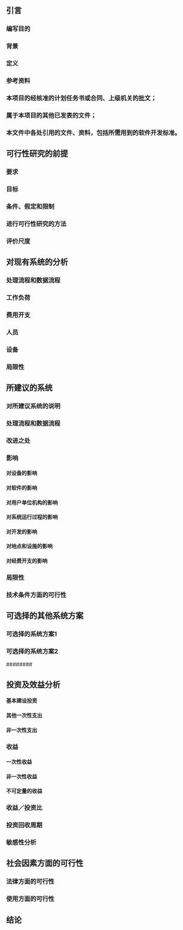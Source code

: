 <!-- GB8567——88 -->

<!-- 可行性研究报告 -->

## 引言

### 编写目的

<!-- 说明编写本可行性研究报告的目的，指出预期的读者。 -->

### 背景

<!-- 说明： -->

<!-- A. 所建议开发的软件系统的名称； -->

<!-- B. 本项目的任务提出者、开发者、用户及实现该软件的计算中心或计算机网络； -->

<!-- C. 该软件系统同其他系统或其他机构的基本的相互来往关系。 -->

### 定义

<!-- 列出本文件中用到的专门术语的定义和外文首字母组词的原词组。 -->

### 参考资料

<!-- 列出用得着的参考资料，如： -->

###   本项目的经核准的计划任务书或合同、上级机关的批文；

###   属于本项目的其他已发表的文件；

###   本文件中各处引用的文件、资料，包括所需用到的软件开发标准。

<!-- 列出这些文件资料的标题、文件编号、发表日期和出版单位，说明能够得到这些文件资料的来源。 -->

## 可行性研究的前提

<!-- 说明对所建议的开发项目进行可行性研究的前提，如要求、目标、假定、限制等。 -->

### 要求

<!-- 说明对所建议开发的软件的基本要求，如： -->

<!-- A. 功能； -->

<!-- B. 性能； -->

<!-- C. 输出如报告、文件或数据，对每项输出要说明其特征，如用途、产生频度、接口以及分发对象； -->

<!-- D. 输入说明系统的输入，包括数据的来源、类型、数量、数据的组织以及提供的频度； -->

<!-- E. 处理流程和数据流程用图表的方式表示出最基本的数据流程和处理流程，并辅之以叙述； -->

<!-- F. 在安全与保密方面的要求； -->

<!-- G. 同本系统相连接的其他系统； -->

<!-- H. 完成期限。 -->

### 目标

<!-- 说明所建议系统的主要开发目标，如： -->

<!-- A. 人力与设备费用的减少； -->

<!-- B. 处理速度的提高； -->

<!-- C. 控制精度或生产能力的提高； -->

<!-- D. 管理信息服务的改进； -->

<!-- E. 自动决策系统的改进； -->

<!-- F. 人员利用率的改进。 -->

### 条件、假定和限制

<!--
说明对这项开发中给出的条件、假定和所受到的限制，如：
1. 所建议系统的运行寿命的最小值；
1. 进行系统方案选择比较的时间；
1. 经费、投资方面的来源和限制；
1. 法律和政策方面的限制；
1. 硬件、软件、运行环境和开发环境方面的条件和限制；
1. 可利用的信息和资源；
1. 系统投入使用的最晚时间。
-->

### 进行可行性研究的方法

<!-- 说明这项可行性研究将是如何进行的，所建议的系统将是如何评价的。摘要说明所使用的基本方法 和策略，如调查、加权、确定模型、建立基准点或仿真等。 -->

### 评价尺度

<!-- 说明对系统进行评价时所使用的主要尺度，如费用的多少、各项功能的优先次序、开发时间的长短 及使用中的难易程度。 -->

## 对现有系统的分析

<!-- 这里的现有系统是指当前实际使用的系统，这个系统可能是计算机系统，也可能是一个机械系统甚 至是一个人工系统。 -->

<!-- 分析现有系统的目的是为了进一步阐明建议中的开发新系统或修改现有系统的必要性。 -->

### 处理流程和数据流程

<!-- 说明现有系统的基本的处理流程和数据流程。此流程可用图表即流程图的形式表示，并加以叙述。 -->

### 工作负荷

<!-- 列出现有系统所承担的工作及工作量。 -->

### 费用开支

<!-- 列出由于运行现有系统所引起的费用开支，如人力、设备、空间、支持性服务、材料等项开支以及开 支总额。 -->

### 人员

<!-- 列出为了现有系统的运行和维护所需要的人员的专业技术类别和数量。 -->

### 设备 

<!-- 列出现有系统所使用的各种设备。 -->

### 局限性

<!-- 列出本系统的主要的局限性，例如处理时间赶不上需要，响应不及时，数据存储能力不足，处理功能 不够等。并且要说明，为什么对现有系统的改进性维护已经不能解决问题。 -->

## 所建议的系统

<!-- 本章将用来说明所建议系统的目标和要求将如何被满足。 -->

### 对所建议系统的说明

<!-- 概括地说明所建议系统，并说明在第2章中列出的那些要求将如何得到满足，说明所使用的基本方法及理论根据。 -->

### 处理流程和数据流程

<!-- 给出所建议系统的处理流程和数据流程。 -->

### 改进之处

<!-- 按2.2条中列出的目标，逐项说明所建议系统相对于现存系统具有的改进。 -->

### 影响

<!-- 说明在建立所建议系统时，预期将带来的影响，包括： -->

#### 对设备的影响

<!-- 说明新提出的设备要求及对现存系统中尚可使用的设备须作出的修改。 -->

#### 对软件的影响

<!-- 说明为了使现存的应用软件和支持软件能够同所建议系统相适应。而需要对这些软件所进行的修改和补充。 -->

#### 对用户单位机构的影响

<!-- 说明为了建立和运行所建议系统，对用户单位机构、人员的数量和技术水平等方面的全部要求。 -->

#### 对系统运行过程的影响

<!--
说明所建议系统对运行过程的影响，如：
1. 用户的操作规程；
1. 运行中心的操作规程；
1. 运行中心与用户之间的关系；
1. 源数据的处理；
1. 数据进入系统的过程；
1. 对数据保存的要求，对数据存储、恢复的处理；
1. 输出报告的处理过程、存储媒体和调度方法；
1. 系统失效的后果及恢复的处理办法。
-->

#### 对开发的影响

<!--
说明对开发的影响，如：
1. 为了支持所建议系统的开发，用户需进行的工作；
1. 为了建立一个数据库所要求的数据资源；
1. 为了开发和测验所建议系统而需要的计算机资源；
1. 所涉及的保密与安全问题。
-->

#### 对地点和设施的影响

<!-- 说明对建筑物改造的要求及对环境设施的要求。 -->

#### 对经费开支的影响

<!-- 扼要说明为了所建议系统的开发，设计和维持运行而需要的各项经费开支。 -->

### 局限性 

<!-- 说明所建议系统尚存在的局限性以及这些问题未能消除的原因。 -->

### 技术条件方面的可行性

<!--
本节应说明技术条件方面的可行性，如：
1. 在当前的限制条件下，该系统的功能目标能否达到；
1. 利用现有的技术，该系统的功能能否实现；
1. 对开发人员的数量和质量的要求并说明这些要求能否满足；
1. 在规定的期限内，本系统的开发能否完成。
-->

## 可选择的其他系统方案

<!-- 扼要说明曾考虑过的每一种可选择的系统方案，包括需开发的和可从国内国外直接购买的，如果没有供选择的系统方案可考虑，则说明这一点。 -->

### 可选择的系统方案1

<!-- 参照第4章的提纲，说明可选择的系统方案1，并说明它未被选中的理由。 -->

### 可选择的系统方案2

<!-- 按类似5.1条的方式说明第2个乃至第n个可选择的系统方案。 -->

######## 

## 投资及效益分析

<!--  6.1支出 -->

<!-- 对于所选择的方案，说明所需的费用。如果已有一个现存系统，则包括该系统继续运行期间所需的费用。 -->

#### 基本建设投资

<!--
包括采购、开发和安装下列各项所需的费用，如：
1. 房屋和设施；
1. ADP设备；
1. 数据通讯设备；
1. 环境保护设备；
1. 安全与保密设备；
1. ADP操作系统的和应用的软件；
1. 数据库管理软件。
-->

#### 其他一次性支出

<!--
包括下列各项所需的费用，如：
1. 研究（需求的研究和设计的研究）；
1. 开发计划与测量基准的研究；
1. 数据库的建立；
1. ADP软件的转换；
1. 检查费用和技术管理性费用；
1. 培训费、旅差费以及开发安装人员所需要的一次性支出；
1. 人员的退休及调动费用等。
-->

#### 非一次性支出

<!--
列出在该系统生命期内按月或按季或按年支出的用于运行和维护的费用，包括：
1. 设备的租金和维护费用；
1. 软件的租金和维护费用；
1. 数据通讯方面的租金和维护费用；
1. 人员的工资、奖金；
1. 房屋、空间的使用开支；
1. 公用设施方面的开支；
1. 保密安全方面的开支；
1. 其他经常性的支出等。
-->

### 收益

<!-- 对于所选择的方案，说明能够带来的收益，这里所说的收益，表现为开支费用的减少或避免、差错的减少、灵活性的增加、动作速度的提高和管理计划方面的改进等，包括； -->

#### 一次性收益

<!--
说明能够用人民币数目表示的一次性收益，可按数据处理、用户、管理和支持等项分类叙述，如：
1. 开支的缩减包括改进了的系统的运行所引起的开支缩减，如资源要求的减少，运行效率的改进，数据进入、存贮和恢复技术的改进，系统性能的可监控，软件的转换和优化，数据压缩技术的采用，处理的集中化／分布化等；
1. 价值的增升包括由于一个应用系统的使用价值的增升所引起的收益，如资源利用的改进，管理和运行效率的改进以及出错率的减少等；
1. 其他如从多余设备出售回收的收入等。
-->

#### 非一次性收益

<!-- 说明在整个系统生命期内由于运行所建议系统而导致的按月的、按年的能用人民币数目表示的收益，包括开支的减少和避免。 -->

#### 不可定量的收益

<!-- 逐项列出无法直接用人民币表示的收益，如服务的改进，由操作失误引起的风险的减少，信息掌握情况的改进，组织机构给外界形象的改善等。有些不可捉摸的收益只能大概估计或进行极值估计（按最好和最差情况估计）。 -->

### 收益／投资比

<!-- 求出整个系统生命期的收益／投资比值。 -->

### 投资回收周期

<!-- 求出收益的累计数开始超过支出的累计数的时间。 -->

### 敏感性分析

<!-- 所谓敏感性分析是指一些关键性因素如系统生命期长度、系统的工作负荷量、工作负荷的类型与这些不同类型之间的合理搭配、处理速度要求、设备和软件的配置等变化时，对开支和收益的影响最灵敏的范围的估计。在敏感性分析的基础上做出的选择当然会比单一选择的结果要好一些。 -->

## 社会因素方面的可行性

<!-- 本章用来说明对社会因素方面的可行性分析的结果，包括： -->

### 法律方面的可行性

<!-- 法律方面的可行性问题很多，如合同责任、侵犯专利权、侵犯版权等方面的陷井，软件人员通常是不熟悉的，有可能陷入，务必要注意研究。 -->

### 使用方面的可行性

<!-- 例如从用户单位的行政管理、工作制度等方面来看，是否能够使用该软件系统；从用户单位的工作人员的素质来看，是否能满足使用该软件系统的要求等等，都是要考虑的。 -->

## 结论

<!--
在进行可行性研究报告的编制时，必须有一个研究的结论。结论可以是：
1. 可以立即开始进行；
1. 需要推迟到某些条件（例如资金、人力、设备等）落实之后才能开始进行；
1. 需要对开发目标进行某些修改之后才能开始进行；
1. 不能进行或不必进行（例如因技术不成熟、经济上不合算等）。
-->